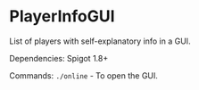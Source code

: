 # PlayerInfoGUI
List of players with self-explanatory info in a GUI.

Dependencies: Spigot 1.8+

Commands: `./online` - To open the GUI.
